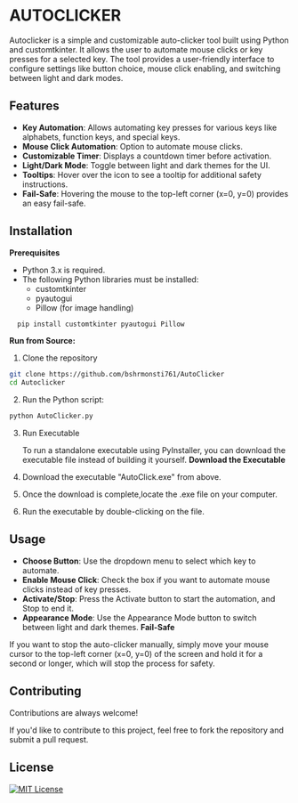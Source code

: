 
# AUTOCLICKER
Autoclicker is a simple and customizable auto-clicker tool built using Python and customtkinter. It allows the user to automate mouse clicks or key presses for a selected key. The tool provides a user-friendly interface to configure settings like button choice, mouse click enabling, and switching between light and dark modes.


## Features

- **Key Automation**: Allows automating key presses for various keys like alphabets, function keys, and special keys.
- **Mouse Click Automation**: Option to automate mouse clicks.
- **Customizable Timer**: Displays a countdown timer before activation.
- **Light/Dark Mode**: Toggle between light and dark themes for the UI.
- **Tooltips**: Hover over the icon to see a tooltip for additional safety instructions.
- **Fail-Safe**: Hovering the mouse to the top-left corner (x=0, y=0) provides an easy fail-safe.

## Installation 
**Prerequisites** 
- Python 3.x is required.
- The following Python libraries must be installed:
  - customtkinter
  - pyautogui
  - Pillow (for image handling)
    
```bash
  pip install customtkinter pyautogui Pillow
```
**Run from Source:**
    
1. Clone the repository
```bash
git clone https://github.com/bshrmonsti761/AutoClicker
cd Autoclicker
```
2. Run the Python script:
```bash
python AutoClicker.py
```
3. Run Executable
    
    To run a standalone executable using PyInstaller,
    you can download the executable file instead    of building it yourself.
**Download the Executable**

1. Download the executable "AutoClick.exe" from above.

2. Once the download is complete,locate the .exe file
on your computer.

3. Run the executable by double-clicking on the file.

## Usage

- **Choose Button**: Use the dropdown menu to select which key to automate.
- **Enable Mouse Click**: Check the box if you want to automate mouse clicks instead of key presses.
- **Activate/Stop**: Press the Activate button to start the automation, and Stop to end it.
- **Appearance Mode**: Use the Appearance Mode button to switch between light and dark themes.
**Fail-Safe**

If you want to stop the auto-clicker manually, simply move your mouse cursor to the top-left corner (x=0, y=0) of the screen and hold it for a second or longer, which will stop the process for safety.


## Contributing

Contributions are always welcome!

If you'd like to contribute to this project, 
feel free to fork the repository and submit a pull request.




## License

[![MIT License](https://img.shields.io/badge/License-MIT-green.svg)](https://choosealicense.com/licenses/mit/)
